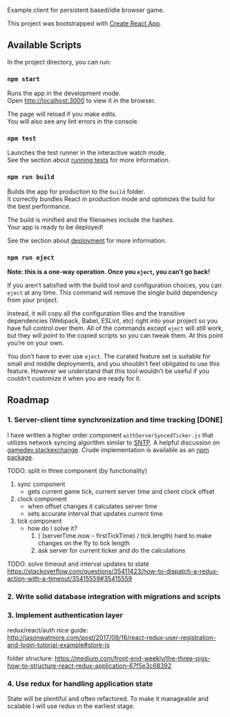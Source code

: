 Example client for persistent based/idle browser game.

This project was bootstrapped with [Create React App](https://github.com/facebook/create-react-app).

## Available Scripts

In the project directory, you can run:

### `npm start`

Runs the app in the development mode.<br>
Open [http://localhost:3000](http://localhost:3000) to view it in the browser.

The page will reload if you make edits.<br>
You will also see any lint errors in the console.

### `npm test`

Launches the test runner in the interactive watch mode.<br>
See the section about [running tests](https://facebook.github.io/create-react-app/docs/running-tests) for more information.

### `npm run build`

Builds the app for production to the `build` folder.<br>
It correctly bundles React in production mode and optimizes the build for the best performance.

The build is minified and the filenames include the hashes.<br>
Your app is ready to be deployed!

See the section about [deployment](https://facebook.github.io/create-react-app/docs/deployment) for more information.

### `npm run eject`

**Note: this is a one-way operation. Once you `eject`, you can’t go back!**

If you aren’t satisfied with the build tool and configuration choices, you can `eject` at any time. This command will remove the single build dependency from your project.

Instead, it will copy all the configuration files and the transitive dependencies (Webpack, Babel, ESLint, etc) right into your project so you have full control over them. All of the commands except `eject` will still work, but they will point to the copied scripts so you can tweak them. At this point you’re on your own.

You don’t have to ever use `eject`. The curated feature set is suitable for small and middle deployments, and you shouldn’t feel obligated to use this feature. However we understand that this tool wouldn’t be useful if you couldn’t customize it when you are ready for it.


## Roadmap

### 1. Server-client time synchronization and time tracking [DONE]

I have written a higher order component `withServerSyncedTicker.js` that utilizes network syncing algorithm similar to [SNTP](https://en.wikipedia.org/wiki/Network_Time_Protocol#SNTP). A helpful discussion on [gamedev.stackexchange](https://gamedev.stackexchange.com/a/93662). Crude implementation is available as an [npm package](https://www.npmjs.com/package/timesync).

TODO: split in three component (by functionality)
 1. sync component
    - gets current game tick, current server time and client clock offset
 2. clock component
    - when offset changes it calculates server time
    - sets accurate interval that updates current time
 3. tick component
    - how do I solve it?
      1. ( (serverTime.now - firstTickTime) / tick.length)
        hard to make changes on the fly to tick length
      2. ask server for current ticker and do the calculations
      
      
TODO: solve timeout and interval updates to state
https://stackoverflow.com/questions/35411423/how-to-dispatch-a-redux-action-with-a-timeout/35415559#35415559

### 2. Write solid database integration with migrations and scripts  



### 3. Implement authentication layer

redux/react/auth nice guide:
http://jasonwatmore.com/post/2017/09/16/react-redux-user-registration-and-login-tutorial-example#store-js

folder structure:
https://medium.com/front-end-weekly/the-three-pigs-how-to-structure-react-redux-application-67f5e3c68392



### 4. Use redux for handling application state

State will be plentiful and often refactored. To make it manageable and scalable
I will use redux in the earliest stage.
